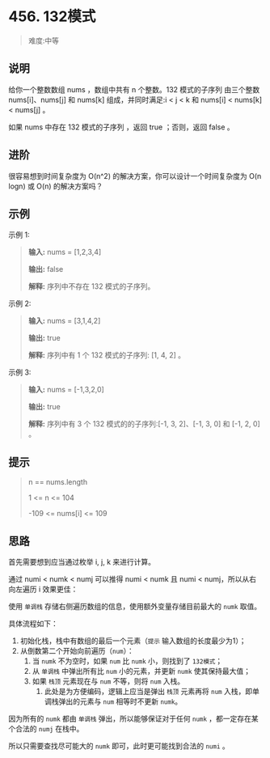 # 456. 132模式

> 难度:中等

## 说明

给你一个整数数组 nums ，数组中共有 n 个整数。132 模式的子序列 由三个整数 nums[i]、nums[j] 和 nums[k] 组成，并同时满足:i < j < k 和 nums[i] < nums[k] < nums[j] 。

如果 nums 中存在 132 模式的子序列 ，返回 true ；否则，返回 false 。

## 进阶

很容易想到时间复杂度为 O(n^2) 的解决方案，你可以设计一个时间复杂度为 O(n logn) 或 O(n) 的解决方案吗？

## 示例

示例 1:

> **输入:** nums = [1,2,3,4]
> 
> **输出:** false
> 
> **解释:** 序列中不存在 132 模式的子序列。

示例 2:

> **输入:** nums = [3,1,4,2]
> 
> **输出:** true
> 
> **解释:** 序列中有 1 个 132 模式的子序列: [1, 4, 2] 。

示例 3:

> **输入:** nums = [-1,3,2,0]
> 
> **输出:** true
> 
> **解释:** 序列中有 3 个 132 模式的的子序列:[-1, 3, 2]、[-1, 3, 0] 和 [-1, 2, 0] 。


## 提示

> n == nums.length
> 
> 1 <= n <= 104
> 
> -109 <= nums[i] <= 109

## 思路

首先需要想到应当通过枚举 i, j, k 来进行计算。

通过 numi < numk < numj 可以推得 numi < numk 且 numi < numj，所以从右向左遍历 i 效果更佳：

使用 `单调栈` 存储右侧遍历数组的信息，使用额外变量存储目前最大的 `numk` 取值。

具体流程如下：

1. 初始化栈，栈中有数组的最后一个元素（`提示` 输入数组的长度最少为1）；
2. 从倒数第二个开始向前遍历（`num`）：
   1. 当 `numk` 不为空时，如果 `num` 比 `numk` 小，则找到了 `132模式`；
   2. 从 `单调栈` 中弹出所有比 `num` 小的元素，并更新 `numk` 使其保持最大值；
   3. 如果 `栈顶` 元素现在与 `num` 不等，则将 `num` 入栈。
      1. 此处是为方便编码，逻辑上应当是弹出 `栈顶` 元素再将 `num` 入栈，即单调栈弹出的元素与 `num` 相等时不更新 `numk`。

因为所有的 `numk` 都由 `单调栈` 弹出，所以能够保证对于任何 `numk` ，都一定存在某个合法的 `numj` 在栈中。

所以只需要查找尽可能大的 `numk` 即可，此时更可能找到合法的 `numi` 。
